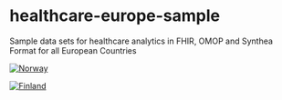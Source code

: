 # healthcare-europe-sample
Sample data sets for healthcare analytics in FHIR, OMOP and Synthea Format for all European Countries

[![Norway](https://dev.azure.com/shambergerm/HealthcareEuropeSample/_apis/build/status/Norway?branchName=master)](https://dev.azure.com/shambergerm/HealthcareEuropeSample/_build/latest?definitionId=4&branchName=master)

[![Finland](https://dev.azure.com/shambergerm/HealthcareEuropeSample/_apis/build/status/Finland?branchName=master)](https://dev.azure.com/shambergerm/HealthcareEuropeSample/_build/latest?definitionId=3&branchName=master)

